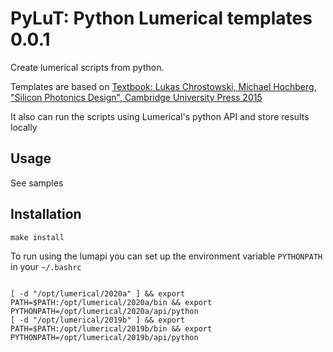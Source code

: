# PyLuT: Python Lumerical templates 0.0.1

Create lumerical scripts from python.

Templates are based on [Textbook: Lukas Chrostowski, Michael Hochberg, "Silicon Photonics Design", Cambridge University Press 2015 ](https://github.com/lukasc-ubc/SiliconPhotonicsDesign)

It also can run the scripts using Lumerical's python API and store results locally

## Usage

See samples

## Installation

`make install`

To run using the lumapi you can set up the environment variable `PYTHONPATH` in your `~/.bashrc`


```

[ -d "/opt/lumerical/2020a" ] && export PATH=$PATH:/opt/lumerical/2020a/bin && export PYTHONPATH=/opt/lumerical/2020a/api/python
[ -d "/opt/lumerical/2019b" ] && export PATH=$PATH:/opt/lumerical/2019b/bin && export PYTHONPATH=/opt/lumerical/2019b/api/python

```
